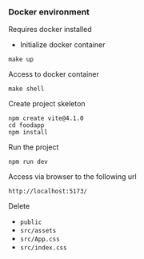 ### Docker environment

Requires docker installed

- Initialize docker container

```
make up
```

Access to docker container

```
make shell
```

Create project skeleton

```
npm create vite@4.1.0
cd foodapp
npm install
```

Run the project

```
npm run dev
```

Access via browser to the following url

```
http://localhost:5173/
```

Delete

- `public`
- `src/assets`
- `src/App.css`
- `src/index.css`
